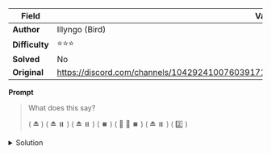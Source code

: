 |Field|Value|
|---|---|
|**Author**|Illyngo (Bird)|
|**Difficulty**|⭐⭐⭐|
|**Solved**|No|
|**Original**|https://discord.com/channels/1042924100760391710/1110625554476040323/1151986183879016650|

**Prompt**
> What does this say?
>
> ( ⏏️ ) ( ⏏️ ⏸️ ) ( ⏏️ ⏸️ ) ( ⏹️ ) ( 🔼 🔼 ⏹️ ) ( ⏏️ ⏸️ ) ( 2️⃣ )

<details>
<summary>Solution</summary>
TO BE STUDIED
</details>
